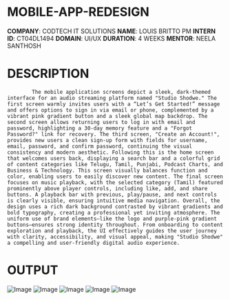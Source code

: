 # MOBILE-APP-REDESIGN
**COMPANY**: CODTECH IT SOLUTIONS
**NAME**: LOUIS BRITTO PM
**INTERN ID**: CT04DL1494
**DOMAIN**: UI/UX
**DURATION**: 4 WEEKS 
**MENTOR**: NEELA SANTHOSH
# DESCRIPTION
            The mobile application screens depict a sleek, dark-themed interface for an audio streaming platform named "Studio Shodwe." The first screen warmly invites users with a “Let’s Get Started!” message and offers options to sign in via email or phone, complemented by a vibrant pink gradient button and a sleek global map backdrop. The second screen allows returning users to log in with email and password, highlighting a 30-day memory feature and a "Forgot Password?" link for recovery. The third screen, "Create an Account!", provides new users a clean sign-up form with fields for username, email, password, and confirm password, continuing the visual consistency and modern aesthetic. Following this is the home screen that welcomes users back, displaying a search bar and a colorful grid of content categories like Telugu, Tamil, Punjabi, Podcast Charts, and Business & Technology. This screen visually balances function and color, enabling users to easily discover new content. The final screen focuses on music playback, with the selected category (Tamil) featured prominently above player controls, including like, add, and share buttons. A playback bar with previous, play/pause, and next controls is clearly visible, ensuring intuitive media navigation. Overall, the design uses a rich dark background contrasted by vibrant gradients and bold typography, creating a professional yet inviting atmosphere. The uniform use of brand elements—like the logo and purple-pink gradient buttons—ensures strong identity throughout. From onboarding to content exploration and playback, the UI effectively guides the user journey with clarity, accessibility, and visual appeal, making "Studio Shodwe" a compelling and user-friendly digital audio experience.
# OUTPUT

![Image](https://github.com/user-attachments/assets/43e39fe0-2439-49ab-8e1e-ffd6c571cfb2)
![Image](https://github.com/user-attachments/assets/aa0d072d-e810-4057-b35f-94749056f02b)
![Image](https://github.com/user-attachments/assets/0e44a7f9-e8c2-4de8-8407-b72d59bd5406)
![Image](https://github.com/user-attachments/assets/2f7a95b0-e1e1-47e6-a34d-8fece5a23fd7)
![Image](https://github.com/user-attachments/assets/10cec36a-5a37-4c14-bafd-97b84a841993)
